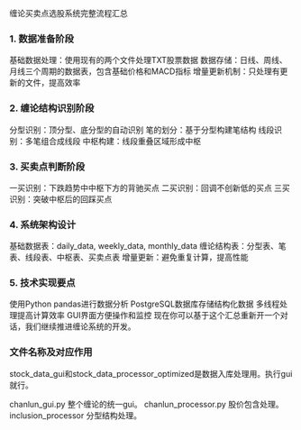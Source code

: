 缠论买卖点选股系统完整流程汇总

### 1. 数据准备阶段

基础数据处理：使用现有的两个文件处理TXT股票数据
数据存储：日线、周线、月线三个周期的数据表，包含基础价格和MACD指标
增量更新机制：只处理有更新的文件，提高效率

### 2. 缠论结构识别阶段

分型识别：顶分型、底分型的自动识别
笔的划分：基于分型构建笔结构
线段识别：多笔组合成线段
中枢构建：线段重叠区域形成中枢

### 3. 买卖点判断阶段

一买识别：下跌趋势中中枢下方的背驰买点
二买识别：回调不创新低的买点
三买识别：突破中枢后的回踩买点

### 4. 系统架构设计

基础数据表：daily_data, weekly_data, monthly_data
缠论结构表：分型表、笔表、线段表、中枢表、买卖点表
增量更新：避免重复计算，提高性能

### 5. 技术实现要点

使用Python pandas进行数据分析
PostgreSQL数据库存储结构化数据
多线程处理提高计算效率
GUI界面方便操作和监控
现在你可以基于这个汇总重新开一个对话，我们继续推进缠论系统的开发。


### 文件名称及对应作用

stock_data_gui和stock_data_processor_optimized是数据入库处理用。执行gui就行。

chanlun_gui.py              整个缠论的统一gui。
chanlun_processor.py        股价包含处理。
inclusion_processor         分型结构处理。
